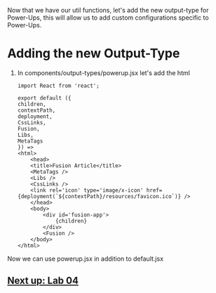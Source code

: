 
Now that we have our util functions, let's add the new output-type for Power-Ups, this will allow us to add custom configurations specific to Power-Ups.

# Adding the new Output-Type


1. In components/output-types/powerup.jsx let's add the html


    ```
    import React from 'react';

    export default ({
    children,
    contextPath,
    deployment,
    CssLinks,
    Fusion,
    Libs,
    MetaTags
    }) =>
    <html>
        <head>
        <title>Fusion Article</title>
        <MetaTags />
        <Libs />
        <CssLinks />
        <link rel='icon' type='image/x-icon' href={deployment(`${contextPath}/resources/favicon.ico`)} />
        </head>
        <body>
            <div id='fusion-app'>
                {children}
            </div>
            <Fusion />
        </body>
    </html>

    ```


Now we can use powerup.jsx in addition to default.jsx

## [Next up: Lab 04](https://github.com/arc-partners/Fusion-Training-User-Stories/tree/powerups-lab-04)
